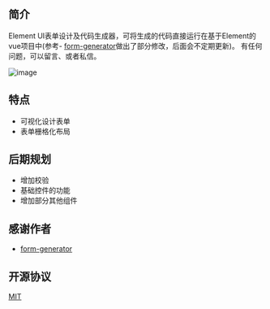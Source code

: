 ## 简介
Element UI表单设计及代码生成器，可将生成的代码直接运行在基于Element的vue项目中(参考- [form-generator](https://gitee.com/mrhj/form-generator)做出了部分修改，后面会不定期更新)。 有任何问题，可以留言、或者私信。

![image](https://gitee.com/wurong19870715/formDesigner/raw/master/public/img/snapshot.png)

## 特点
- 可视化设计表单
- 表单栅格化布局

## 后期规划
- 增加校验
- 基础控件的功能
- 增加部分其他组件

## 感谢作者
- [form-generator](https://gitee.com/mrhj/form-generator)

## 开源协议
[MIT](https://opensource.org/licenses/MIT)

